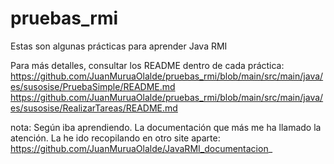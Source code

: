 # pruebas_rmi
Estas son algunas prácticas para aprender Java RMI

Para más detalles, consultar los README dentro de cada práctica:
https://github.com/JuanMuruaOlalde/pruebas_rmi/blob/main/src/main/java/es/susosise/PruebaSimple/README.md
https://github.com/JuanMuruaOlalde/pruebas_rmi/blob/main/src/main/java/es/susosise/RealizarTareas/README.md

nota: Según iba aprendiendo. La documentación que más me ha llamado la atención. La he ido recopilando en otro site aparte: https://github.com/JuanMuruaOlalde/JavaRMI_documentacion_
